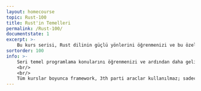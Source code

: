 ```yaml
---
layout: homecourse
topic: Rust-100
title: Rust'in Temelleri
permalink: /Rust-100/
documentstate: 1
excerpt: >- 
    Bu kurs serisi, Rust dilinin güçlü yönlerini öğrenmenizi ve bu özellikleri kullanarak etkili programlar geliştirmenizi sağlar. Programlama temellerinden başlayarak, eşzamanlı ve paralel programlama gibi ileri tekniklerle çalışmayı kapsar.
sortorder: 100
info: >- 
    Seri temel programlama konularını öğrenmenizi ve ardından daha gelişmiş yöntemlerle Rust dilini etkili bir şekilde kullanmanızı sağlar. İlk kurs (Rust 101) dilin yapı taşlarını ve ana kavramlarını işlerken, ikinci kurs (Rust 102) bellek yönetimi ve fonksiyonel programlama yer alir. Üçüncü kurs (Rust 201) ise eşzamanlılık ve paralel işlemeye yönelik performanslı uygulamalar geliştirmeyi hedefler. 
    <br/>
    <br/>
    Tüm kurslar boyunca framework, 3th parti araclar kullanılmaz; sadece Rust dilinin kendisi üzerinde durulur.
---
```


